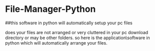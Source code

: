 # File-Manager-Python
##this software in python will automatically setup your pc files 

does your files are not arranged or very cluttered in your pc download directory or may be other folders.
so here is the application\software in python which will automatically arrange your files.
